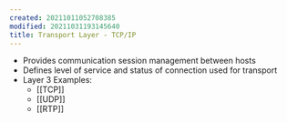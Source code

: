 ```yaml
---
created: 20211011052708385
modified: 20211031193145640
title: Transport Layer - TCP/IP
---
```


- Provides communication session management between hosts
- Defines level of service and status of connection used for transport
- Layer 3 Examples:
  - [[TCP]]
  - [[UDP]]
  - [[RTP]]
